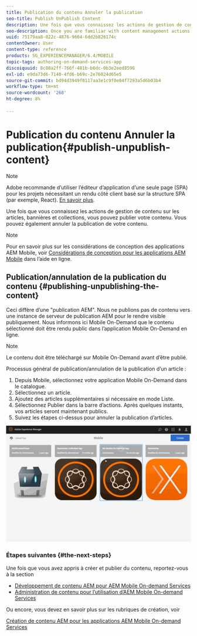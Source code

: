 ```yaml
---
title: Publication du contenu Annuler la publication
seo-title: Publish UnPublish Content
description: Une fois que vous connaissez les actions de gestion de contenu sur les articles, bannières et collections, suivez cette page pour découvrir comment publier votre contenu. Vous pouvez également annuler la publication de votre contenu.
seo-description: Once you are familiar with content management actions on articles, banners, and collections, follow this page to learn about how you can publish your content. Also you can unpublish your content.
uuid: 75179aa8-022c-4876-9664-6dd2b826174c
contentOwner: User
content-type: reference
products: SG_EXPERIENCEMANAGER/6.4/MOBILE
topic-tags: authoring-on-demand-services-app
discoiquuid: 8c88a2ff-766f-481b-b6dc-0b3e2eed8596
exl-id: e9da73d6-7140-4fd6-b69c-2e76024d65e5
source-git-commit: bd94d3949f0117aa3e1c9f0e84f7293a5d6b03b4
workflow-type: tm+mt
source-wordcount: '268'
ht-degree: 8%

---
```


# Publication du contenu Annuler la publication{#publish-unpublish-content}

>[!NOTE]
>
>Adobe recommande d’utiliser l’éditeur d’application d’une seule page (SPA) pour les projets nécessitant un rendu côté client basé sur la structure SPA (par exemple, React). [En savoir plus](/help/sites-developing/spa-overview.md).

Une fois que vous connaissez les actions de gestion de contenu sur les articles, bannières et collections, vous pouvez publier votre contenu. Vous pouvez également annuler la publication de votre contenu.

>[!NOTE]
>
>Pour en savoir plus sur les considérations de conception des applications AEM Mobile, voir [Considérations de conception pour les applications AEM Mobile](https://helpx.adobe.com/digital-publishing-solution/help/design-app.html) dans l’aide en ligne.

## Publication/annulation de la publication du contenu {#publishing-unpublishing-the-content}

Ceci diffère d’une &quot;publication AEM&quot;. Nous ne publions pas de contenu vers une instance de serveur de publication AEM pour le rendre visible publiquement. Nous informons ici Mobile On-Demand que le contenu sélectionné doit être rendu public dans l’application Mobile On-Demand en ligne.

>[!NOTE]
>
>Le contenu doit être téléchargé sur Mobile On-Demand avant d’être publié.

Processus général de publication/annulation de la publication d’un article :

1. Depuis Mobile, sélectionnez votre application Mobile On-Demand dans le catalogue.
1. Sélectionnez un article.
1. Ajoutez des articles supplémentaires si nécessaire en mode Liste.
1. Sélectionnez Publier dans la barre d’actions. Après quelques instants, vos articles seront maintenant publics.
1. Suivez les étapes ci-dessus pour annuler la publication d’articles.

<!-- FAIL >>[!NOTE]
>
>Generally, you should preflight before publishing. See [Previewing with Preflight](/content/docs/en/aem/6-3/administer/mobile-apps/aem-mobile/previewing-with-preflight-on-demand-services.md) for more details.-->

![chlimage_1-9](assets/chlimage_1-9.gif)

### Étapes suivantes {#the-next-steps}

Une fois que vous avez appris à créer et publier du contenu, reportez-vous à la section

* [Développement de contenu AEM pour AEM Mobile On-demand Services](/help/mobile/aem-mobile-on-demand.md)
* [Administration de contenu pour l’utilisation d’AEM Mobile On-demand Services](/help/mobile/aem-mobile.md)

Ou encore, vous devez en savoir plus sur les rubriques de création, voir

[Création de contenu AEM pour les applications AEM Mobile On-demand Services](/help/mobile/mobile-apps-ondemand.md)
